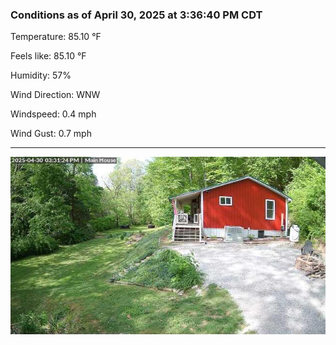 ### Conditions as of April 30, 2025 at 3:36:40 PM CDT 

Temperature: 85.10 &deg;F

Feels like: 85.10 &deg;F

Humidity: 57%

Wind Direction: WNW

Windspeed: 0.4 mph

Wind Gust: 0.7 mph

---

<img src="./images/latest.jpeg"/>

